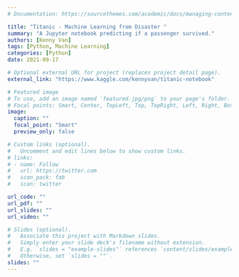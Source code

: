 ```yaml
---
# Documentation: https://sourcethemes.com/academic/docs/managing-content/

title: "Titanic - Machine Learning from Disaster "
summary: "A Jupyter notebook predicting if a passenger survived."
authors: [Kenny Van]
tags: [Python, Machine Learning]
categories: [Python]
date: 2021-09-17

# Optional external URL for project (replaces project detail page).
external_link: "https://www.kaggle.com/kennyvan/titanic-notebook"

# Featured image
# To use, add an image named `featured.jpg/png` to your page's folder.
# Focal points: Smart, Center, TopLeft, Top, TopRight, Left, Right, BottomLeft, Bottom, BottomRight.
image:
  caption: ""
  focal_point: "Smart"
  preview_only: false

# Custom links (optional).
#   Uncomment and edit lines below to show custom links.
# links:
# - name: Follow
#   url: https://twitter.com
#   icon_pack: fab
#   icon: twitter

url_code: ""
url_pdf: ""
url_slides: ""
url_video: ""

# Slides (optional).
#   Associate this project with Markdown slides.
#   Simply enter your slide deck's filename without extension.
#   E.g. `slides = "example-slides"` references `content/slides/example-slides.md`.
#   Otherwise, set `slides = ""`.
slides: ""
---
```

